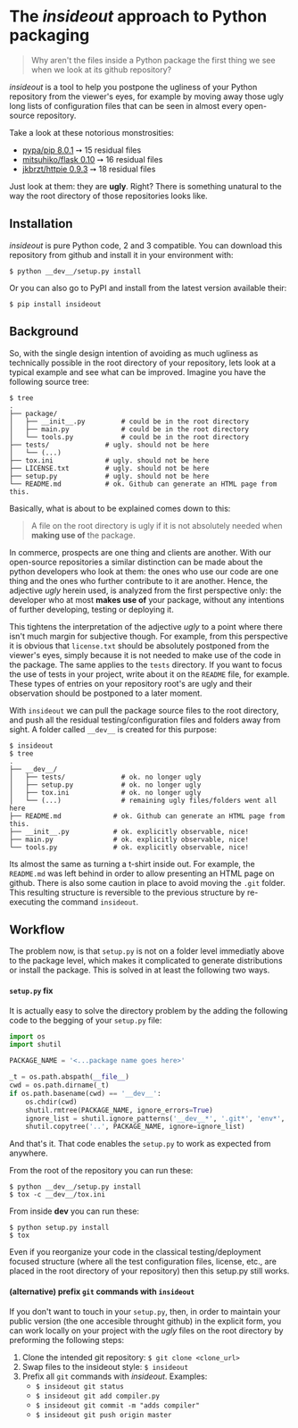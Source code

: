 # The *insideout* approach to Python packaging

> Why aren't the files inside a Python package the first thing we see when we look at its github repository?

*insideout* is a tool to help you postpone the ugliness of your Python
repository from the viewer's eyes, for example by moving away those ugly
long lists of configuration files that can be seen in almost every open-source
repository.

Take a look at these notorious monstrosities:

* [pypa/pip 8.0.1](https://github.com/pypa/pip/tree/024cfe17e6685483a5a6abfc8983c086267a5a47) ➙ 15 residual files
* [mitsuhiko/flask 0.10](https://github.com/mitsuhiko/flask/tree/3b9574fec988fca790ffe78b64ef30b22dd3386a) ➙ 16 residual files
* [jkbrzt/httpie 0.9.3](https://github.com/jkbrzt/httpie/tree/47220763357f5a25cc535af5c4d2f4f092fb9abd) ➙ 18 residual files

Just look at them: they are **ugly**. Right? There is something unatural to
the way the root directory of those repositories looks like.

## Installation

*insideout* is pure Python code, 2 and 3 compatible. You can download this
repository from github and install it in your environment with:

    $ python __dev__/setup.py install

Or you can also go to PyPI and install from the latest version available their:

    $ pip install insideout

## Background

So, with the single design intention of avoiding as much ugliness as
technically possible in the root directory of your repository, lets look at a
typical example and see what can be improved. Imagine you have the following
source tree:

    $ tree
    .
    ├── package/
    │   ├── __init__.py         # could be in the root directory
    │   ├── main.py             # could be in the root directory
    │   └── tools.py            # could be in the root directory
    ├── tests/              # ugly. should not be here
    │   └── (...)
    ├── tox.ini             # ugly. should not be here
    ├── LICENSE.txt         # ugly. should not be here
    ├── setup.py            # ugly. should not be here
    └── README.md           # ok. Github can generate an HTML page from this.

Basically, what is about to be explained comes down to this:

> A file on the root directory is ugly if it is not absolutely needed when **making use of** the package.

In commerce, prospects are one thing and clients are another. With our
open-source repositories a similar distinction can be made about the python
developers who look at them: the ones who use our code are one thing and the
ones who further contribute to it are another. Hence, the adjective *ugly*
herein used, is analyzed from the first perspective only: the developer who
at most **makes use of** your package, without any intentions of further
developing, testing or deploying it.

This tightens the interpretation of the adjective *ugly* to a point where
there isn't much margin for subjective though. For example, from this
perspective it is obvious that `license.txt` should be absolutely postponed
from the viewer's eyes, simply because it is not needed to make use of the
code in the package. The same applies to the `tests` directory. If you want
to focus the use of tests in your project, write about it on the `README`
file, for example. These types of entries on your repository root's are ugly
and their observation should be postponed to a later moment.

With `insideout` we can pull the package source files to the root directory,
and push all the residual testing/configuration files and folders away from
sight. A folder called `__dev__` is created for this purpose:

    $ insideout
    $ tree
    .
    ├── __dev__/
    │   ├── tests/              # ok. no longer ugly
    │   ├── setup.py            # ok. no longer ugly
    │   ├── tox.ini             # ok. no longer ugly
    │   └── (...)               # remaining ugly files/folders went all here
    ├── README.md             # ok. Github can generate an HTML page from this.
    ├── __init__.py           # ok. explicitly observable, nice!
    ├── main.py               # ok. explicitly observable, nice!
    └── tools.py              # ok. explicitly observable, nice!

Its almost the same as turning a t-shirt inside out. For example, the
`README.md` was left behind in order to allow presenting an HTML page on
github. There is also some caution in place to avoid moving the `.git`
folder. This resulting structure is reversible to the previous structure by
re-executing the command `insideout`.

## Workflow

The problem now, is that `setup.py` is not on a folder level immediatly
above to the package level, which makes it complicated to generate
distributions or install the package. This is solved in at least the
following two ways.

#### `setup.py` fix

It is actually easy to solve the directory problem by the adding the
following code to the begging of your `setup.py` file:

```python
import os
import shutil

PACKAGE_NAME = '<...package name goes here>'

_t = os.path.abspath(__file__)
cwd = os.path.dirname(_t)
if os.path.basename(cwd) == '__dev__':
    os.chdir(cwd)
    shutil.rmtree(PACKAGE_NAME, ignore_errors=True)
    ignore_list = shutil.ignore_patterns('__dev__*', '.git*', 'env*', '.tox')
    shutil.copytree('..', PACKAGE_NAME, ignore=ignore_list)
```

And that's it. That code enables the `setup.py` to work as expected from
anywhere.

From the root of the repository you can run these:

    $ python __dev__/setup.py install
    $ tox -c __dev__/tox.ini

From inside __dev__ you can run these:

    $ python setup.py install
    $ tox

Even if you reorganize your code in the classical testing/deployment focused
structure (where all the test configuration files, license, etc., are placed
in the root directory of your repository) then this setup.py still works.

#### (alternative) prefix `git` commands with `insideout`

If you don't want to touch in your `setup.py`, then, in order to maintain
your public version (the one accesible throught github) in the explicit
form, you can work locally on your project with the *ugly* files on the root
directory by preforming the following steps:

1. Clone the intended git repository: `$ git clone <clone_url>`
2. Swap files to the insideout style: `$ insideout`
3. Prefix all `git` commands with *insideout*. Examples:
    - `$ insideout git status`
    - `$ insideout git add compiler.py`
    - `$ insideout git commit -m "adds compiler"`
    - `$ insideout git push origin master`
